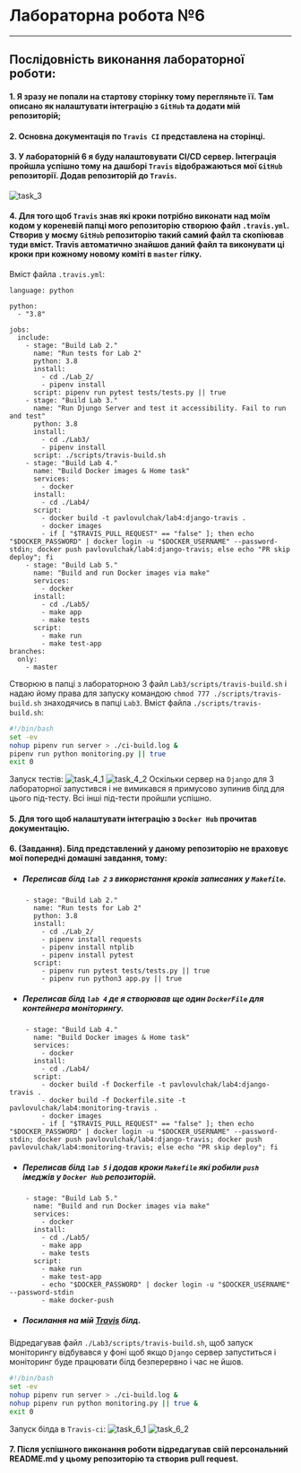 # **Лабораторна робота №6**
---
## Послідовність виконання лабораторної роботи:
#### 1. Я зразу не попали на стартову сторінку тому перегляньте її. Там описано як налаштувати інтеграцію з `GitHub` та додати мій репозиторій;
#### 2. Основна документація по `Travis CI` представлена на сторінці.
#### 3. У лабораторній 6 я буду налаштовувати CI/CD сервер. Інтеграція пройшла успішно тому на дашборі `Travis` відображаються мої `GitHub` репозиторії. Додав репозиторій до `Travis`.
![task_3](https://github.com/PavloVulchak/Pavlo_Vulchak_IK_31/blob/master/Lab6/picture/task_3.png)
#### 4. Для того щоб `Travis` знав які кроки потрібно виконати над моїм кодом у кореневій папці мого репозиторію створюю файл `.travis.yml`. Створив у моєму `GitHub` репозиторію такий самий файл та скопіював туди вміст. Travis автоматично знайшов даний файл та виконувати ці кроки при кожному новому коміті в `master` гілку.
Вміст файла `.travis.yml`:
```text
language: python

python:
  - "3.8"

jobs:
  include:
    - stage: "Build Lab 2."
      name: "Run tests for Lab 2"
      python: 3.8
      install:
        - cd ./Lab_2/
        - pipenv install
      script: pipenv run pytest tests/tests.py || true
    - stage: "Build Lab 3."
      name: "Run Djungo Server and test it accessibility. Fail to run and test"
      python: 3.8
      install:
        - cd ./Lab3/
        - pipenv install
      script: ./scripts/travis-build.sh
    - stage: "Build Lab 4."
      name: "Build Docker images & Home task"
      services:
        - docker
      install:
        - cd ./Lab4/
      script:
        - docker build -t pavlovulchak/lab4:django-travis .
        - docker images
        - if [ "$TRAVIS_PULL_REQUEST" == "false" ]; then echo "$DOCKER_PASSWORD" | docker login -u "$DOCKER_USERNAME" --password-stdin; docker push pavlovulchak/lab4:django-travis; else echo "PR skip deploy"; fi
    - stage: "Build Lab 5."
      name: "Build and run Docker images via make"
      services:
        - docker
      install:
        - cd ./Lab5/
        - make app
        - make tests
      script:
        - make run
        - make test-app
branches:
  only:
    - master
```
Створюю в папці з лабораторною 3 файл `Lab3/scripts/travis-build.sh` і надаю йому права для запуску командою `chmod 777 ./scripts/travis-build.sh` знаходячись в папці `Lab3`.
Вміст файла `./scripts/travis-build.sh`:
```sh
#!/bin/bash
set -ev
nohup pipenv run server > ./ci-build.log &
pipenv run python monitoring.py || true
exit 0
```
Запуск тестів:
![task_4_1](https://github.com/PavloVulchak/Pavlo_Vulchak_IK_31/blob/master/Lab6/picture/task_4_1.png)
![task_4_2](https://github.com/PavloVulchak/Pavlo_Vulchak_IK_31/blob/master/Lab6/picture/task_4_2.png)
Оскільки сервер на `Django` для 3 лабораторної запустився і не вимикався я примусово зупинив білд для цього під-тесту. Всі інші під-тести пройшли успішно. 
#### 5. Для того щоб налаштувати інтеграцію з `Docker Hub` прочитав документацію.
#### 6. (Завдання). Білд представлений у даному репозиторію не враховує мої попередні домашні завдання, тому:
* ##### Переписав білд `lab 2` з використання кроків записаних у `Makefile`.
```text
    - stage: "Build Lab 2."
      name: "Run tests for Lab 2"
      python: 3.8
      install:
        - cd ./Lab_2/
        - pipenv install requests
        - pipenv install ntplib
        - pipenv install pytest
      script: 
        - pipenv run pytest tests/tests.py || true
        - pipenv run python3 app.py || true
```
* ##### Переписав білд `lab 4` де я створював ще один `DockerFile` для контейнера моніторингу.
```text
    - stage: "Build Lab 4."
      name: "Build Docker images & Home task"
      services:
        - docker
      install:
        - cd ./Lab4/
      script:
        - docker build -f Dockerfile -t pavlovulchak/lab4:django-travis .
        - docker build -f Dockerfile.site -t pavlovulchak/lab4:monitoring-travis .
        - docker images
        - if [ "$TRAVIS_PULL_REQUEST" == "false" ]; then echo "$DOCKER_PASSWORD" | docker login -u "$DOCKER_USERNAME" --password-stdin; docker push pavlovulchak/lab4:django-travis; docker push pavlovulchak/lab4:monitoring-travis; else echo "PR skip deploy"; fi
```
* ##### Переписав білд `lab 5` і додав кроки `Makefile` які робили `push` імеджів у `Docker Hub` репозиторій.
```text
    - stage: "Build Lab 5."
      name: "Build and run Docker images via make"
      services:
        - docker
      install:
        - cd ./Lab5/
        - make app
        - make tests
      script:
        - make run
        - make test-app
        - echo "$DOCKER_PASSWORD" | docker login -u "$DOCKER_USERNAME" --password-stdin
        - make docker-push
```
* ##### Посилання на мій [***Travis***](https://app.travis-ci.com/github/PavloVulchak/Pavlo_Vulchak_IK_31) білд.
Відредагував файл `./Lab3/scripts/travis-build.sh`, щоб запуск моніторингу відбувався у фоні щоб якщо `Django` сервер запуститься і моніторинг буде працювати білд безперервно і час не йшов.
```sh
#!/bin/bash
set -ev
nohup pipenv run server > ./ci-build.log &
nohup pipenv run python monitoring.py || true &
exit 0
```
Запуск білда в `Travis-ci`:
![task_6_1](https://github.com/PavloVulchak/Pavlo_Vulchak_IK_31/blob/master/Lab6/picture/task_61.png)
![task_6_2](https://github.com/PavloVulchak/Pavlo_Vulchak_IK_31/blob/master/Lab6/picture/task_62.png)
#### 7. Після успішного виконання роботи відредагував свій персональний README.md у цьому репозиторію та створив pull request.
